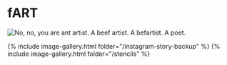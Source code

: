 # fART

![No, no, you are ant artist. A beef artist. A befartist. A poet.](https://i.imgur.com/5Ww5Nmw.gif)

{% include image-gallery.html folder="/instagram-story-backup" %}
{% include image-gallery.html folder="/stencils" %}
